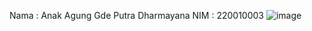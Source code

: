 Nama : Anak Agung Gde Putra Dharmayana NIM : 220010003
![image](https://github.com/user-attachments/assets/cd5148e7-187b-4cd1-aa2b-59cfc6fdddb7)
